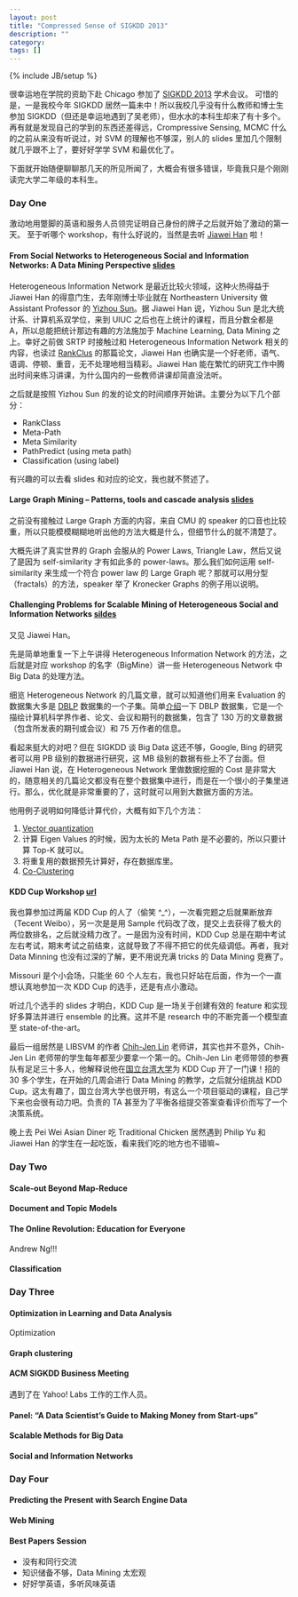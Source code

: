 ```yaml
---
layout: post
title: "Compressed Sense of SIGKDD 2013"
description: ""
category: 
tags: []
---
```

{% include JB/setup %}

很幸运地在学院的资助下赴 Chicago 参加了 [SIGKDD 2013](http://www.kdd.org/kdd2013/) 学术会议。
可惜的是，一是我校今年 SIGKDD 居然一篇未中！所以我校几乎没有什么教师和博士生参加 SIGKDD（但还是幸运地遇到了吴老师），但水水的本科生却来了有十多个。再有就是发现自己的学到的东西还差得远，Crompressive Sensing, MCMC 什么的之前从来没有听说过，对 SVM 的理解也不够深，别人的 slides 里加几个限制就几乎跟不上了，要好好学学 SVM 和最优化了。

下面就开始随便聊聊那几天的所见所闻了，大概会有很多错误，毕竟我只是个刚刚读完大学二年级的本科生。

### Day One

激动地用蹩脚的英语和服务人员领完证明自己身份的牌子之后就开始了激动的第一天。
至于听哪个 workshop，有什么好说的，当然是去听 [Jiawei Han](http://www.cs.uiuc.edu/~hanj/) 啦！

#### From Social Networks to Heterogeneous Social and Information Networks: A Data Mining Perspective [slides](http://www.ccs.neu.edu/home/yzsun/Tutorials/ASONAM12_tuto_online.pdf)

Heterogeneous Information Network 是最近比较火领域，这种火热得益于 Jiawei Han 的得意门生，去年刚博士毕业就在 Northeastern University 做 Assistant Professor 的 [Yizhou Sun](http://www.ccs.neu.edu/home/yzsun/)。据 Jiawei Han 说，Yizhou Sun 是北大统计系、计算机系双学位，来到 UIUC 之后也在上统计的课程，而且分数全都是 A，所以总能把统计那边有趣的方法施加于 Machine Learning, Data Mining 之上。幸好之前做 SRTP 时接触过和 Heterogeneous Information Network 相关的内容，也读过 [RankClus](http://www.cs.uiuc.edu/~hanj/pdf/edbt09_ysun.pdf) 的那篇论文，Jiawei Han 也确实是一个好老师，语气、语调、停顿、重音，无不处理地相当精彩。Jiawei Han 能在繁忙的研究工作中腾出时间来练习讲课，为什么国内的一些教师讲课却简直没法听。

之后就是按照 Yizhou Sun 的发的论文的时间顺序开始讲。主要分为以下几个部分：

- RankClass
- Meta-Path
- Meta Similarity
- PathPredict (using meta path)
- Classification (using label)

有兴趣的可以去看 slides 和对应的论文，我也就不赘述了。

#### Large Graph Mining – Patterns, tools and cascade analysis [slides](http://www.slideshare.net/BigDataMining/large-graph-mining-patterns-tools-and-cascade-analysis-by-christos-faloutsos)

之前没有接触过 Large Graph 方面的内容，来自 CMU 的 speaker 的口音也比较重，所以只能模模糊糊地听出他的方法大概是什么，但细节什么的就不清楚了。

大概先讲了真实世界的 Graph 会服从的 Power Laws, Triangle Law，然后又说了是因为 self-similarity 才有如此多的 power-laws。那么我们如何运用 self-similarity 来生成一个符合 power law 的 Large Graph 呢？那就可以用分型（fractals）的方法，speaker 举了 Kronecker Graphs 的例子用以说明。

#### Challenging Problems for Scalable Mining of Heterogeneous Social and Information Networks [sildes](http://www.slideshare.net/BigDataMining/challenging-problems-for-scalable-mining-of-heterogeneous-social-and-information-networks-by-jiawei-han)

又见 Jiawei Han。

先是简单地重复一下上午讲得 Heterogeneous Information Network 的方法，之后就是对应 workshop 的名字（BigMine）讲一些 Heterogeneous Network 中 Big Data 的处理方法。

细览 Heterogeneous Network 的几篇文章，就可以知道他们用来 Evaluation 的数据集大多是 [DBLP](http://dblp.uni-trier.de/) 数据集的一个子集。简单[介绍](http://www-student.cse.buffalo.edu/~dlessa/cse462-SP10/r4.pdf)一下 DBLP 数据集，它是一个描绘计算机科学界作者、论文、会议和期刊的数据集，包含了 130 万的文章数据（包含所发表的期刊或会议）和 75 万作者的信息。

看起来挺大的对吧？但在 SIGKDD 谈 Big Data 这还不够，Google, Bing 的研究者可以用 PB 级别的数据进行研究，这 MB 级别的数据有些上不了台面。但 Jiawei Han 说，在 Heterogeneous Network 里做数据挖掘的 Cost 是非常大的，随意相关的几篇论文都没有在整个数据集中进行，而是在一个很小的子集里进行。那么，优化就是非常重要的了，这时就可以用到大数据方面的方法。

他用例子说明如何降低计算代价，大概有如下几个方法：

1. [Vector quantization](http://en.wikipedia.org/wiki/Vector_quantization)
2. 计算 Eigen Values 的时候，因为太长的 Meta Path 是不必要的，所以只要计算 Top-K 就可以。
3. 将重复用的数据预先计算好，存在数据库里。
4. [Co-Clustering](http://en.wikipedia.org/wiki/Co-clustering)

#### KDD Cup Workshop [url](http://www.kdd.org/kddcup2013/)

我也算参加过两届 KDD Cup 的人了（偷笑 ^_^），一次看完题之后就果断放弃（Tecent Weibo），另一次是是用 Sample 代码改了改，提交上去获得了极大的两位数排名，之后就没精力改了。一是因为没有时间，KDD Cup 总是在期中考试左右考试，期末考试之前结束，这就导致了不得不把它的优先级调低。再者，我对 Data Minning 也没有过深的了解，更不用说充满 tricks 的 Data Mining 竞赛了。

Missouri 是个小会场，只能坐 60 个人左右，我也只好站在后面，作为一个一直想认真地参加一次 KDD Cup 的选手，还是有点小激动。

听过几个选手的 slides 才明白，KDD Cup 是一场关于创建有效的 feature 和实现好多算法并进行 ensemble 的比赛。这并不是 research 中的不断完善一个模型直至 state-of-the-art。

最后一组居然是 LIBSVM 的作者 [Chih-Jen Lin](http://www.csie.ntu.edu.tw/~cjlin/) 老师讲，其实也并不意外，Chih-Jen Lin 老师带的学生每年都至少要拿一个第一的。Chih-Jen Lin 老师带领的参赛队有足足三十多人，他解释说他在[国立台湾大学](http://www.ntu.edu.tw/)为 KDD Cup 开了一门课！招的 30 多个学生，在开始的几周会进行 Data Mining 的教学，之后就分组挑战 KDD Cup。这太有趣了，国立台湾大学也很开明，有这么一个项目驱动的课程，自己学下来也会很有动力吧。负责的 TA 甚至为了平衡各组提交答案查看评价而写了一个决策系统。

晚上去 Pei Wei Asian Diner 吃 Traditional Chicken 居然遇到 Philip Yu 和 Jiawei Han 的学生在一起吃饭，看来我们吃的地方也不错嘛~

### Day Two

#### Scale-out Beyond Map-Reduce



#### Document and Topic Models



#### The Online Revolution: Education for Everyone

Andrew Ng!!!

#### Classification

### Day Three

#### Optimization in Learning and Data Analysis

Optimization

#### Graph clustering


#### ACM SIGKDD Business Meeting

遇到了在 Yahoo! Labs 工作的工作人员。


#### Panel: “A Data Scientist’s Guide to Making Money from Start-ups”

#### Scalable Methods for Big Data

#### Social and Information Networks

### Day Four

#### Predicting the Present with Search Engine Data


#### Web Mining


#### Best Papers Session


- 没有和同行交流
- 知识储备不够，Data Mining 太宏观
- 好好学英语，多听风味英语